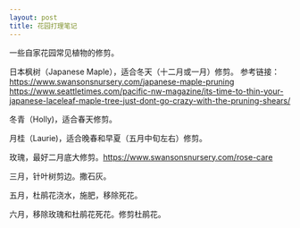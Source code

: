 ```yaml
---
layout: post
title: 花园打理笔记
---
```


一些自家花园常见植物的修剪。

日本枫树（Japanese Maple），适合冬天（十二月或一月）修剪。
参考链接：
https://www.swansonsnursery.com/japanese-maple-pruning
https://www.seattletimes.com/pacific-nw-magazine/its-time-to-thin-your-japanese-laceleaf-maple-tree-just-dont-go-crazy-with-the-pruning-shears/

冬青（Holly)，适合春天修剪。

月桂（Laurie)，适合晚春和早夏（五月中旬左右）修剪。

玫瑰，最好二月底大修剪。https://www.swansonsnursery.com/rose-care

三月，针叶树剪边。撒石灰。

五月，杜鹃花浇水，施肥，移除死花。

六月，移除玫瑰和杜鹃花死花。修剪杜鹃花。


